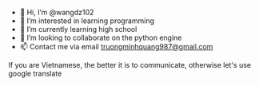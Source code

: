- 👋 Hi, I’m @wangdz102
- 👀 I’m interested in learning programming
- 🌱 I’m currently learning high school
- 💞️ I’m looking to collaborate on the python engine
- 📫 Contact me via email truongminhquang987@gmail.com

<!---
wangdz102/wangdz102 is a ✨ special ✨ repository because its `README.md` (this file) appears on your GitHub profile.
You can click the Preview link to take a look at your changes.
--->If you are Vietnamese, the better it is to communicate, otherwise let's use google translate
